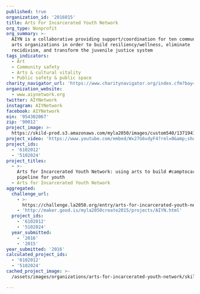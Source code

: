 ```yaml
---
published: true
organization_id: '2016015'
title: Arts For Incarcerated Youth Network
org_type: Nonprofit
org_summary: >-
  AIYN is a collaborative providing support/coordination for ten community-based
  arts organizations in order to build resiliency/wellness, eliminate
  recidivism, and transform the juvenile justice system
tags_indicators:
  - Art
  - Community safety
  - Arts & cultural vitality
  - Public safety & public space
charity_navigator_url: 'https://www.charitynavigator.org/index.cfm?bay=search.profile&ein=954302067'
organization_website:
  - www.aiynetwork.org
twitter: AIYNetwork
instagram: AIYNetwork
facebook: AIYNetwork
ein: '954302067'
zip: '90012'
project_image: >-
  https://skild-prod.s3.amazonaws.com/myla2050/images/custom540/1371941023741-team90.jpg
project_video: 'https://www.youtube.com/embed/Wx27G6vdyF4?rel=0&amp;showinfo=0'
project_ids:
  - '6102012'
  - '5102024'
project_titles:
  - >-
    Arts for Incarcerated Youth Network: using arts to build #camptocareer
    pipeline for youth
  - Arts for Incarcerated Youth Network
aggregated:
  challenge_url:
    - >-
      https://challenge.la2050.org/entry/arts-for-incarcerated-youth-network-using-arts-to-build-camptocareer-pipeline-for-youth
    - 'http://maker.good.is/myla2050create2015/projects/AIYN.html'
  project_ids:
    - '6102012'
    - '5102024'
  year_submitted:
    - '2016'
    - '2015'
year_submitted: '2016'
calculated_project_ids:
  - '6102012'
  - '5102024'
cached_project_image: >-
  /assets/images/organizations/arts-for-incarcerated-youth-network/skild-prod.s3.amazonaws.com/myla2050/images/custom540/1371941023741-team90.jpg

---
```

